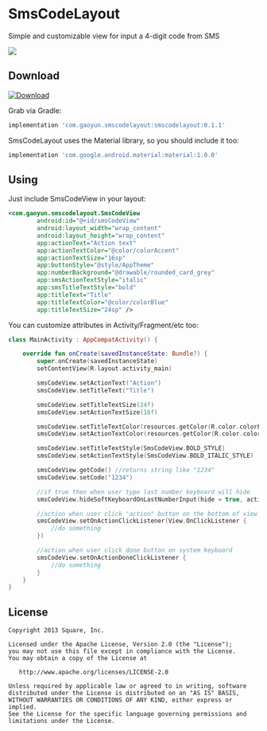 # SmsCodeLayout
Simple and customizable view for input a 4-digit code from SMS

<img src="https://github.com/gaoyundexinmen/SmsCodeLayout/raw/master/screenshot.png">

Download
--------
[ ![Download](https://api.bintray.com/packages/gaoyundexinmen/SmsCodeLayout/SmsCodeLayout/images/download.svg?version=0.1.3) ](https://bintray.com/gaoyundexinmen/SmsCodeLayout/SmsCodeLayout/0.1.3/link)

Grab via Gradle:
```groovy
implementation 'com.gaoyun.smscodelayout:smscodelayout:0.1.1'
```

SmsCodeLayout uses the Material library, so you should include it too:
```groovy
implementation 'com.google.android.material:material:1.0.0'
```

Using
--------
Just include SmsCodeView in your layout:
```xml
<com.gaoyun.smscodelayout.SmsCodeView
        android:id="@+id/smsCodeView"
        android:layout_width="wrap_content"
        android:layout_height="wrap_content"
        app:actionText="Action text"
        app:actionTextColor="@color/colorAccent"
        app:actionTextSize="16sp"
        app:buttonStyle="@style/AppTheme"
        app:numberBackground="@drawable/rounded_card_grey"
        app:smsActionTextStyle="italic"
        app:smsTitleTextStyle="bold"
        app:titleText="Title"
        app:titleTextColor="@color/colorBlue"
        app:titleTextSize="24sp" />
```
You can customize attributes in Activity/Fragment/etc too:
```kotlin
class MainActivity : AppCompatActivity() {

    override fun onCreate(savedInstanceState: Bundle?) {
        super.onCreate(savedInstanceState)
        setContentView(R.layout.activity_main)

        smsCodeView.setActionText("Action")
        smsCodeView.setTitleText("Title")

        smsCodeView.setTitleTextSize(24f)
        smsCodeView.setActionTextSize(16f)

        smsCodeView.setTitleTextColor(resources.getColor(R.color.colorPrimary))
        smsCodeView.setActionTextColor(resources.getColor(R.color.colorAccent))

        smsCodeView.setTitleTextStyle(SmsCodeView.BOLD_STYLE)
        smsCodeView.setActionTextStyle(SmsCodeView.BOLD_ITALIC_STYLE)

        smsCodeView.getCode() //returns string like "1234"
        smsCodeView.setCode("1234")

        //if true then when user type last number keyboard will hide
        smsCodeView.hideSoftKeyboardOnLastNumberInput(hide = true, activity = this)

        //action when user click "action" button on the bottom of view
        smsCodeView.setOnActionClickListener(View.OnClickListener {
            //do something
        })

        //action when user click done button on system keyboard
        smsCodeView.setOnActionDoneClickListener {
            //do something
        }
    }
}
```

License
--------

    Copyright 2013 Square, Inc.

    Licensed under the Apache License, Version 2.0 (the "License");
    you may not use this file except in compliance with the License.
    You may obtain a copy of the License at

       http://www.apache.org/licenses/LICENSE-2.0

    Unless required by applicable law or agreed to in writing, software
    distributed under the License is distributed on an "AS IS" BASIS,
    WITHOUT WARRANTIES OR CONDITIONS OF ANY KIND, either express or implied.
    See the License for the specific language governing permissions and
    limitations under the License.
